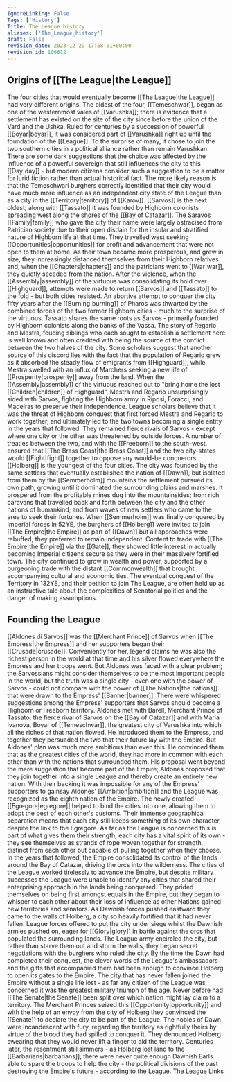 ```yaml
---
IgnoreLinking: False
Tags: ['History']
Title: The League history
aliases: ['The_League_history']
draft: False
revision_date: 2023-12-29 17:58:01+00:00
revision_id: 106612
---
```


## Origins of [[The League|the League]]
The four cities that would eventually become [[The League|the League]] had very different origins. The oldest of the four, [[Temeschwar]], began as one of the westernmost vales of [[Varushka]]; there is evidence that a settlement has existed on the site of the city since before the union of the Vard and the Ushka. Ruled for centuries by a succession of powerful [[Boyar|boyar]], it was considered part of [[Varushka]] right up until the foundation of the [[League]]. To the surprise of many, it chose to join the two southern cities in a political alliance rather than remain Varushkan. There are some dark suggestions that the choice was affected by the influence of a powerful sovereign that still influences the city to this [[Day|day]] - but modern citizens consider such a suggestion to be a matter for lurid fiction rather than actual historical fact. The more likely reason is that the Temeschwari burghers correctly identified that their city would have much more influence as an independent city state of the League than as a city in the [[Territory|territory]] of [[Karov]].
[[Sarvos]] is the next oldest; along with [[Tassato]] it was founded by Highborn colonists spreading west along the shores of the [[Bay of Catazar]]. The Saravos [[Family|family]] who gave the city their name were largely ostracised from Patrician society due to their open disdain for the insular and stratified nature of Highborn life at that time. They travelled west seeking [[Opportunities|opportunities]] for profit and advancement that were not open to them at home. As their town became more prosperous, and grew in size, they increasingly distanced themselves from their Highborn relatives and, when the [[Chapters|chapters]] and the patricians went to [[War|war]], they quietly seceded from the nation. After the violence, when the [[Assembly|assembly]] of the virtuous was consolidating its hold over [[Highguard]], attempts were made to return [[Sarvos]] and [[Tassato]] to the fold - but both cities resisted. An abortive attempt to conquer the city fifty years after the [[Burning|burning]] of Pharos was thwarted by the combined forces of the two former Highborn cities - much to the surprise of the virtuous.
Tassato shares the same roots as Sarvos - primarily founded by Highborn colonists along the banks of the Vassa. The story of Regario and Mestra, feuding siblings who each sought to establish a settlement here is well known and often credited with being the source of the conflict between the two halves of the city. Some scholars suggest that another source of this discord lies with the fact that the population of Regario grew as it absorbed the steady flow of emigrants from [[Highguard]], while Mestra swelled with an influx of Marchers seeking a new life of [[Prosperity|prosperity]] away from the land. When the [[Assembly|assembly]] of the virtuous reached out to "bring home the lost  [[Children|children]] of Highguard", Mestra and Regario unsurprisingly sided with Sarvos, fighting the Highborn army in Riposi, Foracci, and Madeiras to preserve their independence. League scholars believe that it was the threat of Highborn conquest that first forced Mestra and Regario to work together, and ultimately led to the two towns becoming a single entity in the years that followed. They remained fierce rivals of Sarvos - except where one city or the other was threatened by outside forces. A number of treaties between the two, and with the [[Freeborn]] to the south-west, ensured that [[The Brass Coast|the Brass Coast]] and the two city-states would [[Fight|fight]] together to oppose any would-be conquerors.
[[Holberg]] is the youngest of the four cities. The city was founded by the same settlers that eventually established the nation of [[Dawn]], but isolated from them by the [[Semmerholm]] mountains the settlement pursued its own path, growing until it dominated the surrounding plains and marshes. It prospered from the profitable mines dug into the mountainsides; from rich caravans that travelled back and forth between the city and the other nations of humankind; and from waves of new settlers who came to the area to seek their fortunes. When [[Semmerholm]] was finally conquered by Imperial forces in 52YE, the burghers of [[Holberg]] were invited to join [[The Empire|the Empire]] as part of [[Dawn]] but all approaches were rebuffed; they preferred to remain independent. Content to trade with [[The Empire|the Empire]] via the [[Gate]], they showed little interest in actually becoming Imperial citizens secure as they were in their massively fortified town. The city continued to grow in wealth and power, supported by a burgeoning trade with the distant [[Commonwealth]] that brought accompanying cultural and economic ties. The eventual conquest of the Territory in 132YE, and their petition to join The League, are often held up as an instructive tale about the complexities of Senatorial politics and the danger of making assumptions.
## Founding the League
[[Aldones di Sarvos]] was the [[Merchant Prince]] of Sarvos when [[The Empress|the Empress]] and her supporters began their [[Crusade|crusade]]. Conveniently for her, legend claims he was also the richest person in the world at that time and his silver flowed everywhere the Empress and her troops went. But Aldones was faced with a clear problem; the Sarvossians might consider themselves to be the most important people in the world, but the truth was a single city - even one with the power of Sarvos - could not compare with the power of [[The Nations|the nations]] that were drawn to the Empress' [[Banner|banner]]. There were whispered suggestions among the Empress' supporters that Sarvos should become a Highborn or Freeborn territory.
Aldones met with Barell, Merchant Prince of Tassato, the fierce rival of Sarvos on the [[Bay of Catazar]] and with Maria Ivanova, Boyar of [[Temeschwar]], the greatest city of Varushka into which all the riches of that nation flowed. He introduced them to the Empress, and together they persuaded the two that their future lay with the Empire. But Aldones' plan was much more ambitious than even this. He convinced them that as the greatest cities of the world, they had more in common with each other than with the nations that surrounded them. His proposal went beyond the mere suggestion that become part of the Empire; Aldones proposed that they join together into a single League and thereby create an entirely new nation. 
With their backing it was impossible for any of the Empress' supporters to gainsay Aldones' [[Ambition|ambition]] and the League was recognized as the eighth nation of the Empire. The newly created [[Egregore|egregore]] helped to bind the cities into one, allowing them to adopt the best of each other's customs. Their immense geographical separation means that each city still keeps something of its own character, despite the link to the Egregore. As far as the League is concerned this is part of what gives them their strength; each city has a vital spirit of its own - they see themselves as strands of rope woven together for strength, distinct from each other but capable of pulling together when they choose.
In the years that followed, the Empire consolidated its control of the lands around the Bay of Catazar, driving the orcs into the wilderness. The cities of the League worked tirelessly to advance the Empire, but despite military successes the League were unable to identify any cities that shared their enterprising approach in the lands being conquered. They prided themselves on being first amongst equals in the Empire, but they began to whisper to each other about their loss of influence as other Nations gained new territories and senators.
As Dawnish forces pushed eastward they came to the walls of Holberg, a city so heavily fortified that it had never fallen. League forces offered to put the city under siege whilst the Dawnish armies pushed on, eager for [[Glory|glory]] in battle against the orcs that populated the surrounding lands. The League army encircled the city, but rather than starve them out and storm the walls, they began secret negotiations with the burghers who ruled the city. By the time the Dawn had completed their conquest, the clever words of the League's ambassadors and the gifts that accompanied them had been enough to convince Holberg to open its gates to the Empire. The city that has never fallen joined the Empire without a single life lost - as far any citizen of the League was concerned it was the greatest military triumph of the age.
Never before had [[The Senate|the Senate]] been split over which nation might lay claim to a territory. The Merchant Princes seized this [[Opportunity|opportunity]] and with the help of an envoy from the city of Holberg they convinced the [[Senate]] to declare the city to be part of the League. The nobles of Dawn were incandescent with fury, regarding the territory as rightfully theirs by virtue of the blood they had spilled to conquer it. They denounced Holberg swearing that they would never lift a finger to aid the territory. Centuries later, the resentment still simmers - as Holberg lost land to the [[Barbarians|barbarians]], there were never quite enough Dawnish Earls able to spare the troops to help the city - the political divisions of the past destroying the Empire's future - according to the League.
The League Links